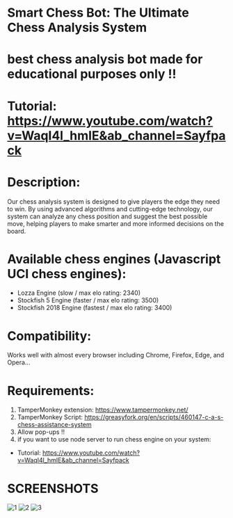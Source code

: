 # Smart Chess Bot: The Ultimate Chess Analysis System

# best chess analysis bot made for educational purposes only !!

# Tutorial: https://www.youtube.com/watch?v=WaqI4l_hmIE&ab_channel=Sayfpack


# Description:
Our chess analysis system is designed to give players the edge they need to win.
By using advanced algorithms and cutting-edge technology, our system can analyze any chess position and suggest the best possible move, helping players to make smarter and more informed decisions on the board.


# Available chess engines (Javascript UCI chess engines):
- Lozza Engine (slow / max elo rating: 2340)
- Stockfish 5 Engine (faster / max elo rating: 3500)
- Stockfish 2018 Engine (fastest / max elo rating: 3400)


# Compatibility:
Works well with almost every browser including Chrome, Firefox, Edge, and Opera...


# Requirements:
1) TamperMonkey extension: https://www.tampermonkey.net/
2) TamperMonkey Script: https://greasyfork.org/en/scripts/460147-c-a-s-chess-assistance-system
3) Allow pop-ups !!
4) if you want to use node server to run chess engine on your system:
- Tutorial: https://www.youtube.com/watch?v=WaqI4l_hmIE&ab_channel=Sayfpack


# SCREENSHOTS
![1](https://user-images.githubusercontent.com/80095684/219965567-57ced9ff-5dbe-4b4d-969c-e6c42d83c5b8.png)
![2](https://user-images.githubusercontent.com/80095684/219965566-224f8acb-38d1-4ff8-9b29-e223c1361273.png)
![3](https://user-images.githubusercontent.com/80095684/219969063-498cb06b-f97c-4e68-a1cf-e8de3f1a677f.png)

